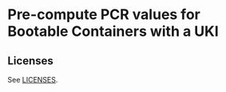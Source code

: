 # Pre-compute PCR values for Bootable Containers with a UKI

## Licenses

See [LICENSES](LICENSES).
